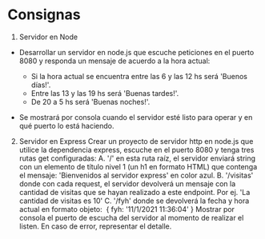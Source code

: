 # Consignas

1. Servidor en Node
  - Desarrollar un servidor en node.js que escuche peticiones en el puerto 8080 y responda un mensaje de acuerdo a la hora actual: 
    - Si la hora actual se encuentra entre las 6 y las 12 hs será 'Buenos días!'.
    - Entre las 13 y las 19 hs será 'Buenas tardes!'. 
    - De 20 a 5 hs será 'Buenas noches!'.

  - Se mostrará por consola cuando el servidor esté listo para operar y en qué puerto lo está haciendo.

2. Servidor en Express
  Crear un proyecto de servidor http en node.js que utilice la dependencia express, escuche en el puerto 8080 y tenga tres rutas get configuradas:
  A. '/' en esta ruta raíz, el servidor enviará string con un elemento de título nivel 1 (un h1 en formato HTML) que contenga el mensaje: 'Bienvenidos al servidor express' en color azul.
  B. '/visitas' donde con cada request, el servidor devolverá un mensaje con la cantidad de visitas que se hayan realizado a este endpoint. Por ej. 'La cantidad de visitas es 10'
  C. '/fyh' donde se devolverá la fecha y hora actual en formato objeto: 
    { fyh: '11/1/2021 11:36:04' }
  Mostrar por consola el puerto de escucha del servidor al momento de realizar el listen. En caso de error, representar el detalle.
